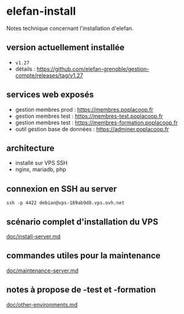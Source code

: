 # elefan-install

Notes technique concernant l'installation d'elefan.

## version actuellement installée

- `v1.27`
- détails : https://github.com/elefan-grenoble/gestion-compte/releases/tag/v1.27

## services web exposés

- gestion membres prod : https://membres.poplacoop.fr
- gestion membres test : https://membres-test.poplacoop.fr
- gestion membres test : https://membres-formation.poplacoop.fr
- outil gestion base de données : https://adminer.poplacoop.fr

## architecture

- installé sur VPS SSH
- nginx, mariadb, php

## connexion en SSH au server

`ssh -p 4422 debian@vps-189ab9d8.vps.ovh.net`

## scénario complet d'installation du VPS

[doc/install-server.md](docs/install-server.md)

## commandes utiles pour la maintenance

[doc/maintenance-server.md](docs/maintenance-server.md)

## notes à propose de -test et -formation

[doc/other-environments.md](docs/other-environments.md)
